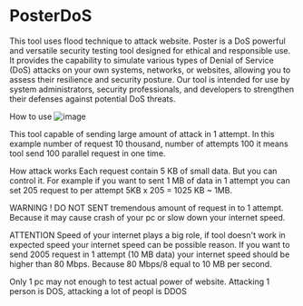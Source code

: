 # PosterDoS
This tool uses flood technique to attack website. Poster  is a DoS powerful and versatile security testing tool designed for ethical and responsible use. It provides the capability to simulate various types of Denial of Service (DoS) attacks on your own systems, networks, or websites, allowing you to assess their resilience and security posture. Our tool is intended for use by system administrators, security professionals, and developers to strengthen their defenses against potential DoS threats.

How to use
![image](https://github.com/offensivecyber03/PosterDoS/assets/71892943/92502398-6010-45d4-ab41-4fc428053857)


This tool capable of sending large amount of attack in 1 attempt. In this example number of request  10 thousand, number of attempts 100 it means tool send 100 parallel request in one time. 

How attack works
Each request contain 5 KB of small data. But you can control it. For example if you want to sent 1 MB of data in 1 attempt you can set 205 request to per attempt 5KB x 205 = 1025 KB ~ 1MB.

WARNING !
DO NOT SENT tremendous amount of request in to 1 attempt. Because it may cause crash of your pc or slow down your internet speed.

ATTENTION
Speed of your internet plays a big role, if tool doesn't work in expected speed your internet speed can be possible reason. If you want to send 2005 request in 1 attempt (10 MB data) your internet speed should be higher than 80 Mbps. Because 80 Mbps/8 equal to 10 MB per second.

Only 1 pc may not enough to test actual power of website. Attacking 1 person is DOS, attacking a lot of peopl is DDOS
